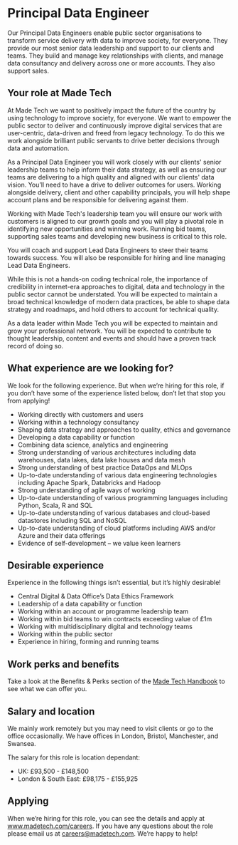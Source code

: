 # Principal Data Engineer

Our Principal Data Engineers enable public sector organisations to transform service delivery with data to improve society, for everyone. They provide our most senior data leadership and support to our clients and teams. They build and manage key relationships with clients, and manage data consultancy and delivery across one or more accounts. They also support sales.

## Your role at Made Tech

At Made Tech we want to positively impact the future of the country by using technology to improve society, for everyone. We want to empower the public sector to deliver and continuously improve digital services that are user-centric, data-driven and freed from legacy technology. To do this we work alongside brilliant public servants to drive better decisions through data and automation.

As a Principal Data Engineer you will work closely with our clients' senior leadership teams to help inform their data strategy, as well as ensuring our teams are delivering to a high quality and aligned with our clients' data vision. You’ll need to have a drive to deliver outcomes for users. Working alongside delivery, client and other capability principals, you will help shape account plans and be responsible for delivering against them.

Working with Made Tech's leadership team you will ensure our work with customers is aligned to our growth goals and you will play a pivotal role in identifying new opportunities and winning work. Running bid teams, supporting sales teams and developing new business is critical to this role.

You will coach and support Lead Data Engineers to steer their teams towards success. You will also be responsible for hiring and line managing Lead Data Engineers.

While this is not a hands-on coding technical role, the importance of credibility in internet-era approaches to digital, data and technology in the public sector cannot be understated. You will be expected to maintain a broad technical knowledge of modern data practices, be able to shape data strategy and roadmaps, and hold others to account for technical quality. 

As a data leader within Made Tech you will be expected to maintain and grow your professional network. You will be expected to contribute to thought leadership, content and events and should have a proven track record of doing so.

## What experience are we looking for?

We look for the following experience. But when we’re hiring for this role, if you don’t have some of the experience listed below, don’t let that stop you from applying! 

- Working directly with customers and users
- Working within a technology consultancy
- Shaping data strategy and approaches to quality, ethics and governance
- Developing a data capability or function
- Combining data science, analytics and engineering
- Strong understanding of various architectures including data warehouses, data lakes, data lake houses and data mesh
- Strong understanding of best practice DataOps and MLOps
- Up-to-date understanding of various data engineering technologies including Apache Spark, Databricks and Hadoop
- Strong understanding of agile ways of working
- Up-to-date understanding of various programming languages including Python, Scala, R and SQL
- Up-to-date understanding of various databases and cloud-based datastores including SQL and NoSQL
- Up-to-date understanding of cloud platforms including AWS and/or Azure and their data offerings
- Evidence of self-development – we value keen learners

## Desirable experience

Experience in the following things isn’t essential, but it’s highly desirable!

- Central Digital & Data Office’s Data Ethics Framework
- Leadership of a data capability or function
- Working within an account or programme leadership team
- Working within bid teams to win contracts exceeding value of £1m
- Working with multidisciplinary digital and technology teams
- Working within the public sector
- Experience in hiring, forming and running teams

## Work perks and benefits

Take a look at the Benefits & Perks section of the [Made Tech Handbook](https://github.com/madetech/handbook/tree/main/benefits)
 to see what we can offer you. 

## Salary and location

We mainly work remotely but you may need to visit clients or go to the office occasionally. We have offices in London, Bristol, Manchester, and Swansea. 

The salary for this role is location dependant:

- UK: £93,500 - £148,500
- London & South East: £98,175 - £155,925

## Applying

When we’re hiring for this role, you can see the details and apply at www.madetech.com/careers. If you have any questions about the role please email us at [careers@madetech.com](mailto:careers@madetech.com). We’re happy to help!
